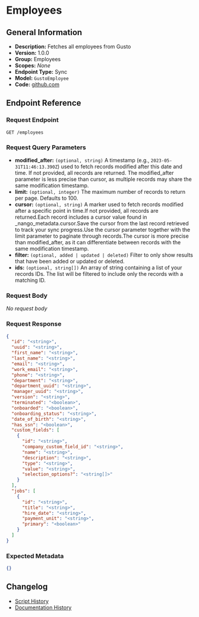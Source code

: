 <!-- BEGIN GENERATED CONTENT -->
# Employees

## General Information

- **Description:** Fetches all employees from Gusto
- **Version:** 1.0.0
- **Group:** Employees
- **Scopes:** _None_
- **Endpoint Type:** Sync
- **Model:** `GustoEmployee`
- **Code:** [github.com](https://github.com/NangoHQ/integration-templates/tree/main/integrations/gusto/syncs/employees.ts)


## Endpoint Reference

### Request Endpoint

`GET /employees`

### Request Query Parameters

- **modified_after:** `(optional, string)` A timestamp (e.g., `2023-05-31T11:46:13.390Z`) used to fetch records modified after this date and time. If not provided, all records are returned. The modified_after parameter is less precise than cursor, as multiple records may share the same modification timestamp.
- **limit:** `(optional, integer)` The maximum number of records to return per page. Defaults to 100.
- **cursor:** `(optional, string)` A marker used to fetch records modified after a specific point in time.If not provided, all records are returned.Each record includes a cursor value found in _nango_metadata.cursor.Save the cursor from the last record retrieved to track your sync progress.Use the cursor parameter together with the limit parameter to paginate through records.The cursor is more precise than modified_after, as it can differentiate between records with the same modification timestamp.
- **filter:** `(optional, added | updated | deleted)` Filter to only show results that have been added or updated or deleted.
- **ids:** `(optional, string[])` An array of string containing a list of your records IDs. The list will be filtered to include only the records with a matching ID.

### Request Body

_No request body_

### Request Response

```json
{
  "id": "<string>",
  "uuid": "<string>",
  "first_name": "<string>",
  "last_name": "<string>",
  "email": "<string>",
  "work_email": "<string>",
  "phone": "<string>",
  "department": "<string>",
  "department_uuid": "<string>",
  "manager_uuid": "<string>",
  "version": "<string>",
  "terminated": "<boolean>",
  "onboarded": "<boolean>",
  "onboarding_status": "<string>",
  "date_of_birth": "<string>",
  "has_ssn": "<boolean>",
  "custom_fields": [
    {
      "id": "<string>",
      "company_custom_field_id": "<string>",
      "name": "<string>",
      "description": "<string>",
      "type": "<string>",
      "value": "<string>",
      "selection_options?": "<string[]>"
    }
  ],
  "jobs": [
    {
      "id": "<string>",
      "title": "<string>",
      "hire_date": "<string>",
      "payment_unit": "<string>",
      "primary": "<boolean>"
    }
  ]
}
```

### Expected Metadata

```json
{}
```

## Changelog

- [Script History](https://github.com/NangoHQ/integration-templates/commits/main/integrations/gusto/syncs/employees.ts)
- [Documentation History](https://github.com/NangoHQ/integration-templates/commits/main/integrations/gusto/syncs/employees.md)

<!-- END  GENERATED CONTENT -->

